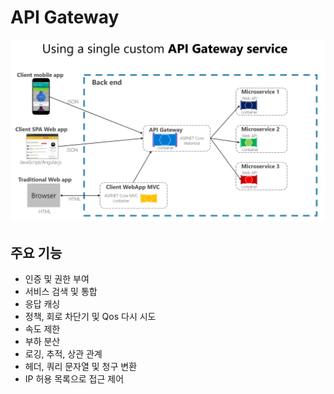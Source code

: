 # API Gateway

![img.png](img.png)

## 주요 기능
- 인증 및 권한 부여
- 서비스 검색 및 통합
- 응답 캐싱
- 정책, 회로 차단기 및 Qos 다시 시도
- 속도 제한
- 부하 분산
- 로깅, 추적, 상관 관계
- 헤더, 쿼리 문자열 및 청구 변환
- IP 허용 목록으로 접근 제어